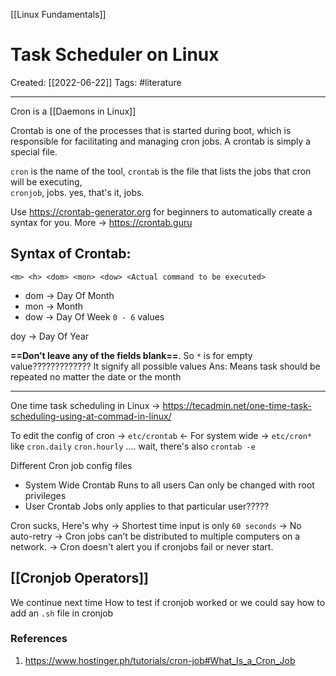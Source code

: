 [[Linux Fundamentals]]

# Task Scheduler on Linux
Created:  [[2022-06-22]]
Tags: #literature  

---
Cron is a [[Daemons in Linux]]

Crontab is one of the processes that is started during boot, 
which is responsible for facilitating and managing cron jobs. 
A crontab is simply a special file. 

`cron` is the name of the tool, 
`crontab` is the file that lists the jobs that cron will be executing,  
`cronjob`, jobs. yes, that's it, jobs.


Use https://crontab-generator.org for beginners to automatically create a syntax for you. 
More -> https://crontab.guru


## Syntax of Crontab:
`<m> <h> <dom> <mon> <dow> <Actual command to be executed>`
- dom -> Day Of Month
- mon -> Month
- dow -> Day Of Week   `0 - 6` values

doy  -> Day Of Year


**==Don’t leave any of the fields blank==**.
So `*` is for empty value?????????????
It signify all possible values
Ans: Means task should be repeated no matter the date or the month




---
One time task scheduling in Linux -> https://tecadmin.net/one-time-task-scheduling-using-at-commad-in-linux/ 


To edit the config of cron
-> `etc/crontab`   <- For system wide 
-> `etc/cron*`   like `cron.daily` `cron.hourly` ....
wait,
there's also `crontab -e`


Different Cron job config files
- System Wide Crontab
    Runs to all users
    Can only be changed with root privileges
- User Crontab
    Jobs only applies to that particular user?????


Cron sucks, Here's why
-> Shortest time input is only `60 seconds`
-> No auto-retry
-> Cron jobs can’t be distributed to multiple computers on a network.
-> Cron doesn't alert you if cronjobs fail or never start.

## [[Cronjob Operators]]

We continue next time
How to test if cronjob worked
or we could say how to add an `.sh` file in cronjob






### References
1. https://www.hostinger.ph/tutorials/cron-job#What_Is_a_Cron_Job 